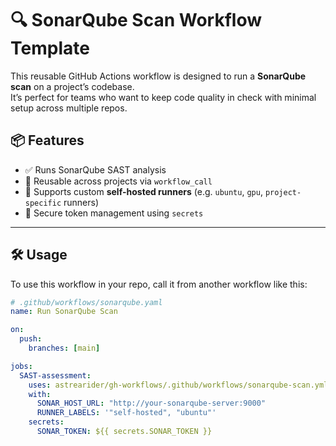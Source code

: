 # 🔍 SonarQube Scan Workflow Template

This reusable GitHub Actions workflow is designed to run a **SonarQube scan** on a project’s codebase.  
It’s perfect for teams who want to keep code quality in check with minimal setup across multiple repos.

## 📦 Features
- ✅ Runs SonarQube SAST analysis
- 🧠 Reusable across projects via `workflow_call`
- 💪 Supports custom **self-hosted runners** (e.g. `ubuntu`, `gpu`, `project-specific` runners)
- 🔐 Secure token management using `secrets`

---

## 🛠 Usage

To use this workflow in your repo, call it from another workflow like this:

```yaml
# .github/workflows/sonarqube.yaml
name: Run SonarQube Scan

on:
  push:
    branches: [main]

jobs:
  SAST-assessment:
    uses: astrearider/gh-workflows/.github/workflows/sonarqube-scan.yml@master
    with:
      SONAR_HOST_URL: "http://your-sonarqube-server:9000"
      RUNNER_LABELS: '"self-hosted", "ubuntu"'
    secrets:
      SONAR_TOKEN: ${{ secrets.SONAR_TOKEN }}
```